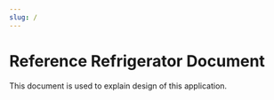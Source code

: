 ```yaml
---
slug: /
---
```


# Reference Refrigerator Document

This document is used to explain design of this application.
